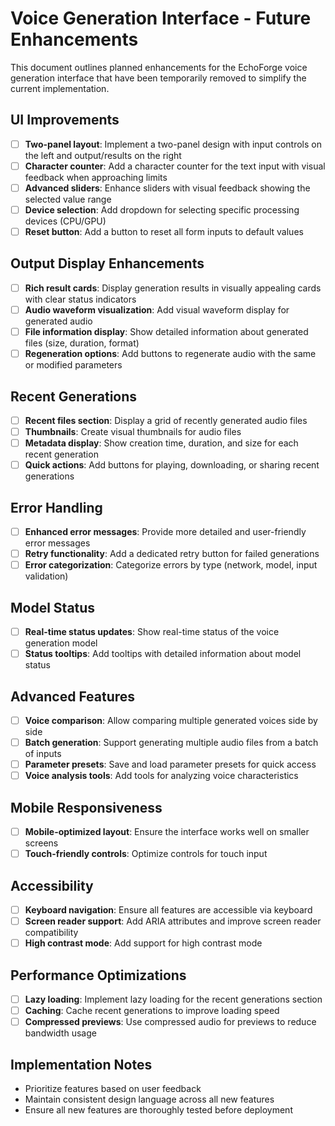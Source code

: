 # Voice Generation Interface - Future Enhancements

This document outlines planned enhancements for the EchoForge voice generation interface that have been temporarily removed to simplify the current implementation.

## UI Improvements

- [ ] **Two-panel layout**: Implement a two-panel design with input controls on the left and output/results on the right
- [ ] **Character counter**: Add a character counter for the text input with visual feedback when approaching limits
- [ ] **Advanced sliders**: Enhance sliders with visual feedback showing the selected value range
- [ ] **Device selection**: Add dropdown for selecting specific processing devices (CPU/GPU)
- [ ] **Reset button**: Add a button to reset all form inputs to default values

## Output Display Enhancements

- [ ] **Rich result cards**: Display generation results in visually appealing cards with clear status indicators
- [ ] **Audio waveform visualization**: Add visual waveform display for generated audio
- [ ] **File information display**: Show detailed information about generated files (size, duration, format)
- [ ] **Regeneration options**: Add buttons to regenerate audio with the same or modified parameters

## Recent Generations

- [ ] **Recent files section**: Display a grid of recently generated audio files
- [ ] **Thumbnails**: Create visual thumbnails for audio files
- [ ] **Metadata display**: Show creation time, duration, and size for each recent generation
- [ ] **Quick actions**: Add buttons for playing, downloading, or sharing recent generations

## Error Handling

- [ ] **Enhanced error messages**: Provide more detailed and user-friendly error messages
- [ ] **Retry functionality**: Add a dedicated retry button for failed generations
- [ ] **Error categorization**: Categorize errors by type (network, model, input validation)

## Model Status

- [ ] **Real-time status updates**: Show real-time status of the voice generation model
- [ ] **Status tooltips**: Add tooltips with detailed information about model status

## Advanced Features

- [ ] **Voice comparison**: Allow comparing multiple generated voices side by side
- [ ] **Batch generation**: Support generating multiple audio files from a batch of inputs
- [ ] **Parameter presets**: Save and load parameter presets for quick access
- [ ] **Voice analysis tools**: Add tools for analyzing voice characteristics

## Mobile Responsiveness

- [ ] **Mobile-optimized layout**: Ensure the interface works well on smaller screens
- [ ] **Touch-friendly controls**: Optimize controls for touch input

## Accessibility

- [ ] **Keyboard navigation**: Ensure all features are accessible via keyboard
- [ ] **Screen reader support**: Add ARIA attributes and improve screen reader compatibility
- [ ] **High contrast mode**: Add support for high contrast mode

## Performance Optimizations

- [ ] **Lazy loading**: Implement lazy loading for the recent generations section
- [ ] **Caching**: Cache recent generations to improve loading speed
- [ ] **Compressed previews**: Use compressed audio for previews to reduce bandwidth usage

## Implementation Notes

- Prioritize features based on user feedback
- Maintain consistent design language across all new features
- Ensure all new features are thoroughly tested before deployment 
